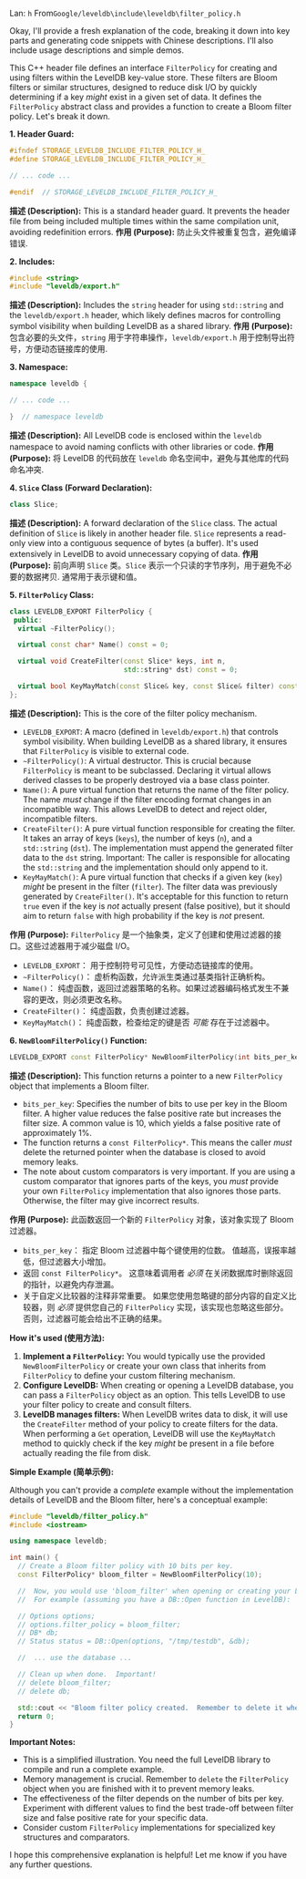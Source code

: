 Lan: `h` From`Google/leveldb\include\leveldb\filter_policy.h`

Okay, I'll provide a fresh explanation of the code, breaking it down into key parts and generating code snippets with Chinese descriptions. I'll also include usage descriptions and simple demos.

This C++ header file defines an interface `FilterPolicy` for creating and using filters within the LevelDB key-value store. These filters are Bloom filters or similar structures, designed to reduce disk I/O by quickly determining if a key *might* exist in a given set of data.  It defines the `FilterPolicy` abstract class and provides a function to create a Bloom filter policy. Let's break it down.

**1. Header Guard:**

```c++
#ifndef STORAGE_LEVELDB_INCLUDE_FILTER_POLICY_H_
#define STORAGE_LEVELDB_INCLUDE_FILTER_POLICY_H_

// ... code ...

#endif  // STORAGE_LEVELDB_INCLUDE_FILTER_POLICY_H_
```

**描述 (Description):**  This is a standard header guard. It prevents the header file from being included multiple times within the same compilation unit, avoiding redefinition errors.
**作用 (Purpose):** 防止头文件被重复包含，避免编译错误.

**2. Includes:**

```c++
#include <string>
#include "leveldb/export.h"
```

**描述 (Description):** Includes the `string` header for using `std::string` and the `leveldb/export.h` header, which likely defines macros for controlling symbol visibility when building LevelDB as a shared library.
**作用 (Purpose):** 包含必要的头文件，`string` 用于字符串操作，`leveldb/export.h` 用于控制导出符号，方便动态链接库的使用.

**3. Namespace:**

```c++
namespace leveldb {

// ... code ...

}  // namespace leveldb
```

**描述 (Description):**  All LevelDB code is enclosed within the `leveldb` namespace to avoid naming conflicts with other libraries or code.
**作用 (Purpose):**  将 LevelDB 的代码放在 `leveldb` 命名空间中，避免与其他库的代码命名冲突.

**4. `Slice` Class (Forward Declaration):**

```c++
class Slice;
```

**描述 (Description):** A forward declaration of the `Slice` class. The actual definition of `Slice` is likely in another header file. `Slice` represents a read-only view into a contiguous sequence of bytes (a buffer).  It's used extensively in LevelDB to avoid unnecessary copying of data.
**作用 (Purpose):** 前向声明 `Slice` 类。`Slice` 表示一个只读的字节序列，用于避免不必要的数据拷贝.  通常用于表示键和值。

**5. `FilterPolicy` Class:**

```c++
class LEVELDB_EXPORT FilterPolicy {
 public:
  virtual ~FilterPolicy();

  virtual const char* Name() const = 0;

  virtual void CreateFilter(const Slice* keys, int n,
                            std::string* dst) const = 0;

  virtual bool KeyMayMatch(const Slice& key, const Slice& filter) const = 0;
};
```

**描述 (Description):** This is the core of the filter policy mechanism.

*   `LEVELDB_EXPORT`:  A macro (defined in `leveldb/export.h`) that controls symbol visibility. When building LevelDB as a shared library, it ensures that `FilterPolicy` is visible to external code.
*   `~FilterPolicy()`: A virtual destructor.  This is crucial because `FilterPolicy` is meant to be subclassed. Declaring it virtual allows derived classes to be properly destroyed via a base class pointer.
*   `Name()`:  A pure virtual function that returns the name of the filter policy. The name *must* change if the filter encoding format changes in an incompatible way. This allows LevelDB to detect and reject older, incompatible filters.
*   `CreateFilter()`:  A pure virtual function responsible for creating the filter. It takes an array of keys (`keys`), the number of keys (`n`), and a `std::string` (`dst`).  The implementation must append the generated filter data to the `dst` string.  Important: The caller is responsible for allocating the `std::string` and the implementation should only append to it.
*   `KeyMayMatch()`:  A pure virtual function that checks if a given key (`key`) *might* be present in the filter (`filter`). The filter data was previously generated by `CreateFilter()`.  It's acceptable for this function to return `true` even if the key is *not* actually present (false positive), but it should aim to return `false` with high probability if the key is *not* present.

**作用 (Purpose):** `FilterPolicy` 是一个抽象类，定义了创建和使用过滤器的接口。这些过滤器用于减少磁盘 I/O。
*   `LEVELDB_EXPORT`： 用于控制符号可见性，方便动态链接库的使用。
*   `~FilterPolicy()`： 虚析构函数，允许派生类通过基类指针正确析构。
*   `Name()`： 纯虚函数，返回过滤器策略的名称。如果过滤器编码格式发生不兼容的更改，则必须更改名称。
*   `CreateFilter()`： 纯虚函数，负责创建过滤器。
*   `KeyMayMatch()`： 纯虚函数，检查给定的键是否 *可能* 存在于过滤器中。

**6. `NewBloomFilterPolicy()` Function:**

```c++
LEVELDB_EXPORT const FilterPolicy* NewBloomFilterPolicy(int bits_per_key);
```

**描述 (Description):** This function returns a pointer to a new `FilterPolicy` object that implements a Bloom filter.

*   `bits_per_key`: Specifies the number of bits to use per key in the Bloom filter. A higher value reduces the false positive rate but increases the filter size. A common value is 10, which yields a false positive rate of approximately 1%.
*   The function returns a `const FilterPolicy*`.  This means the caller *must* delete the returned pointer when the database is closed to avoid memory leaks.
*   The note about custom comparators is very important. If you are using a custom comparator that ignores parts of the keys, you *must* provide your own `FilterPolicy` implementation that also ignores those parts. Otherwise, the filter may give incorrect results.

**作用 (Purpose):**  此函数返回一个新的 `FilterPolicy` 对象，该对象实现了 Bloom 过滤器。
*   `bits_per_key`： 指定 Bloom 过滤器中每个键使用的位数。 值越高，误报率越低，但过滤器大小增加。
*   返回 `const FilterPolicy*`。 这意味着调用者 *必须* 在关闭数据库时删除返回的指针，以避免内存泄漏。
*   关于自定义比较器的注释非常重要。 如果您使用忽略键的部分内容的自定义比较器，则 *必须* 提供您自己的 `FilterPolicy` 实现，该实现也忽略这些部分。 否则，过滤器可能会给出不正确的结果。

**How it's used (使用方法):**

1.  **Implement a `FilterPolicy`:** You would typically use the provided `NewBloomFilterPolicy` or create your own class that inherits from `FilterPolicy` to define your custom filtering mechanism.
2.  **Configure LevelDB:**  When creating or opening a LevelDB database, you can pass a `FilterPolicy` object as an option. This tells LevelDB to use your filter policy to create and consult filters.
3.  **LevelDB manages filters:** When LevelDB writes data to disk, it will use the `CreateFilter` method of your policy to create filters for the data. When performing a `Get` operation, LevelDB will use the `KeyMayMatch` method to quickly check if the key *might* be present in a file before actually reading the file from disk.

**Simple Example (简单示例):**

Although you can't provide a *complete* example without the implementation details of LevelDB and the Bloom filter, here's a conceptual example:

```c++
#include "leveldb/filter_policy.h"
#include <iostream>

using namespace leveldb;

int main() {
  // Create a Bloom filter policy with 10 bits per key.
  const FilterPolicy* bloom_filter = NewBloomFilterPolicy(10);

  //  Now, you would use 'bloom_filter' when opening or creating your LevelDB database.
  //  For example (assuming you have a DB::Open function in LevelDB):

  // Options options;
  // options.filter_policy = bloom_filter;
  // DB* db;
  // Status status = DB::Open(options, "/tmp/testdb", &db);

  //  ... use the database ...

  // Clean up when done.  Important!
  // delete bloom_filter;
  // delete db;

  std::cout << "Bloom filter policy created.  Remember to delete it when done!\n";
  return 0;
}
```

**Important Notes:**

*   This is a simplified illustration. You need the full LevelDB library to compile and run a complete example.
*   Memory management is crucial. Remember to `delete` the `FilterPolicy` object when you are finished with it to prevent memory leaks.
*   The effectiveness of the filter depends on the number of bits per key.  Experiment with different values to find the best trade-off between filter size and false positive rate for your specific data.
*   Consider custom `FilterPolicy` implementations for specialized key structures and comparators.

I hope this comprehensive explanation is helpful! Let me know if you have any further questions.

